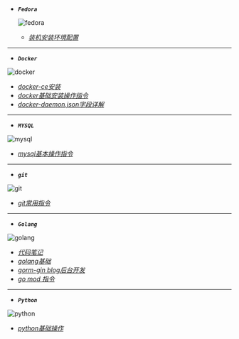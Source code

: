 - ***```Fedora```***

  ![fedora](https://timgsa.baidu.com/timg?image&quality=80&size=b9999_10000&sec=1565172280202&di=d442fea5d98de660550f75591bd75462&imgtype=0&src=http%3A%2F%2Fnews.mydrivers.com%2FImg%2F20100813%2F04223968.png)
  - [*装机安装环境配置*](note/fedora装机后环境配置.md)

---

- ***```Docker```***

![docker](https://timgsa.baidu.com/timg?image&quality=80&size=b9999_10000&sec=1565172355038&di=4ff91b51ba5342c37f86b84886c91877&imgtype=0&src=http%3A%2F%2Fupload.idcquan.com%2F2017%2F0306%2F1488793074121.jpg)
 - [*docker-ce安装*](note/docker-ce.md)
 - [*docker基础安装操作指令*](note/docker.md)
 - [*docker-daemon.json字段详解*](note/daemon.json.md)
 
 ---
 
- ***```MYSQL```***

![mysql](https://timgsa.baidu.com/timg?image&quality=80&size=b9999_10000&sec=1565172422016&di=19c8808555138899cdedbb62240d61e1&imgtype=0&src=http%3A%2F%2Fpngimg.com%2Fuploads%2Fmysql%2Fmysql_PNG1.png)
  - [*mysql基本操作指令*](note/mysql.md)
 
---
  
- ***```git```***

![git](https://ss0.bdstatic.com/70cFuHSh_Q1YnxGkpoWK1HF6hhy/it/u=1804702890,1396280740&fm=26&gp=0.jpg)
  - [*git常用指令*](note/git-learn.md)
  
---
  
- ***```Golang```***

![golang](https://timgsa.baidu.com/timg?image&quality=80&size=b9999_10000&sec=1565172493463&di=ed931a0bc8a462423121a67fb156dce2&imgtype=0&src=http%3A%2F%2Fimg.mp.itc.cn%2Fupload%2F20161129%2F130444cd837c49c7bef4239afe39dc2f.jpg)      
   - [*代码笔记*](https://github.com/srlemon/note)
   - [*golang基础*](note/golang.md)
   - [*gorm-gin blog后台开发*](https://github.com/srlemon/gorm-gin)    
   - [*go mod 指令*](note/gomod.md)
   
---

- ***```Python```***
 
 ![python](https://timgsa.baidu.com/timg?image&quality=80&size=b9999_10000&sec=1565583205755&di=89ef4f3c7558ff8f792eedd64911f409&imgtype=0&src=http%3A%2F%2Fpic.kekenet.com%2F2018%2F0107%2F8121515325256.jpg)   
  - [*python基础操作*](note/python.md)
